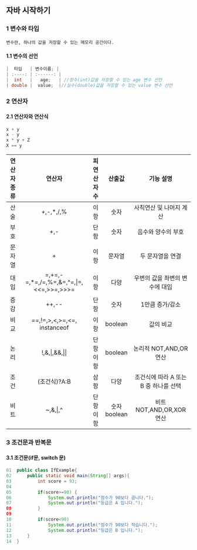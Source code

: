 ## 자바 시작하기

### 1 변수와 타입

```변수란, 하나의 값을 저장할 수 있는 메모리 공간이다.```

#### 1.1 변수의 선언

```Java
|  타입   | 변수이름; |
| :----: | :------: |
|  int   |   age;   | //정수(int)값을 저장할 수 있는 age 변수 선언
| double |  value;  |//실수(double)값을 저장할 수 있는 value 변수 선언

```

### 2 연산자

#### 2.1 연산자와 연산식

```java
x + y
x - y
x * y + Z
X == y
```

| 연산자종류 |                 연산자                  |  피연산자 수   |      산출값       |               기능 설명               |
| :--------: | :-------------------------------------: | :------------: | :---------------: | :-----------------------------------: |
|    산술    |                +,-,*,/,%                |      이항      |       숫자        |        사칙연산 및 나머지 계산        |
|    부호    |                   +,-                   |      단항      |       숫자        |          음수와 양수의 부호           |
|   문자열   |                    +                    |      이항      |      문자열       |           두 문자열을 연결            |
|    대입    | =,+=,-=,*=,/=,%=,&=,^=,\|=,<<=,>>=,>>>= |      이항      |       다양        |    우변의 값을 좌변의 변수에 대입     |
|    증감    |                  ++,--                  |      단항      |       숫자        |            1만큼 증가/감소            |
|    비교    |    ==,!=,>,<,>=,<=,<br />instanceof     |      이항      |      boolean      |               값의 비교               |
|    논리    |             !,&,\|,&&,\|\|              | 단항<br />이항 |      boolean      |         논리적 NOT,AND,OR연산         |
|    조건    |              (조건식)?A:B               |      삼항      |       다양        | 조건식에 따라 A 또는 B 중 하나를 선택 |
|    비트    |                ~,&,\|,^                 | 단항<br />이항 | 숫자<br />boolean |       비트 NOT,AND,OR,XOR 연산        |



### 3 조건문과 반복문

#### 3.1 조건문(if문, switch 문)

```Java
01	public class IfExample{
02		public static void main(String[] args){
03			int score = 93;
04	    
05			if(score>=90) {
06				System.out.println("점수가 90보다 큽니다.");
07				System.out.println("등급은 A 입니다.");
08			}
09
10			if(score<90)
11				System.out.println("점수가 90보다 작습니다.");
12				System.out.println("등급은 B 입니다.");
13		}
14	}
```

